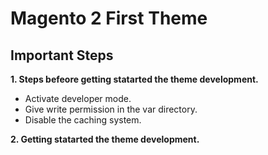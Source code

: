 # Magento 2 First Theme
## Important Steps
**1. Steps befeore getting statarted the theme development.**
- Activate developer mode.
- Give write permission in the var directory.
- Disable the caching system.

**2. Getting statarted the theme development.**